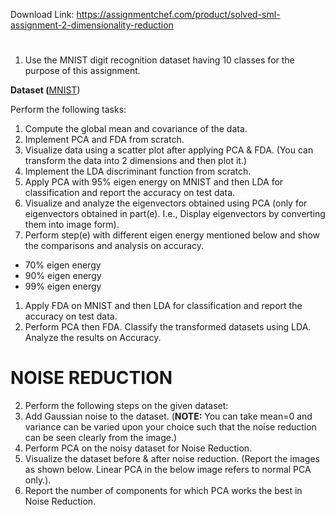 Download Link: https://assignmentchef.com/product/solved-sml-assignment-2-dimensionality-reduction
<br>
<h1></h1>

<ol>

 <li>Use the MNIST digit recognition dataset having 10 classes for the purpose of this assignment.</li>

</ol>

<strong>Dataset (</strong><a href="http://yann.lecun.com/exdb/mnist/">MNIS</a>​ <a href="http://yann.lecun.com/exdb/mnist/">T</a>)​

Perform the following tasks:

<ol>

 <li>Compute the global mean and covariance of the data.</li>

 <li>Implement PCA and FDA from scratch.</li>

 <li>Visualize data using a scatter plot after applying PCA &amp; FDA. (You can transform the data into 2 dimensions and then plot it.)</li>

 <li>Implement the LDA discriminant function from scratch.</li>

 <li>Apply PCA with 95% eigen energy on MNIST and then LDA for classification and report the accuracy on test data.</li>

 <li>Visualize and analyze the eigenvectors obtained using PCA (only for eigenvectors obtained in part(e). I.e., Display eigenvectors by converting them into image form).</li>

 <li>Perform step(e) with different eigen energy mentioned below and show the comparisons and analysis on accuracy.</li>

</ol>




<ul>

 <li>70% eigen energy</li>

 <li>90% eigen energy</li>

 <li>99% eigen energy</li>

</ul>

<ol>

 <li>Apply FDA on MNIST and then LDA for classification and report the accuracy on test data.</li>

 <li>Perform PCA then FDA. Classify the transformed datasets using LDA. Analyze the results on Accuracy.</li>

</ol>




<h1>NOISE REDUCTION</h1>

<ol start="2">

 <li>Perform the following steps on the given dataset:</li>

 <li>Add Gaussian noise to the dataset. (<strong>NOTE:</strong>​ You can take mean=0 and​          variance can be varied upon your choice such that the noise reduction can be seen clearly from the image.)</li>

 <li>Perform PCA on the noisy dataset for Noise Reduction.</li>

 <li>Visualize the dataset before &amp; after noise reduction. (Report the images as shown below. Linear PCA in the below image refers to normal PCA only.).</li>

 <li>Report the number of components for which PCA works the best in Noise Reduction.</li>

</ol>





